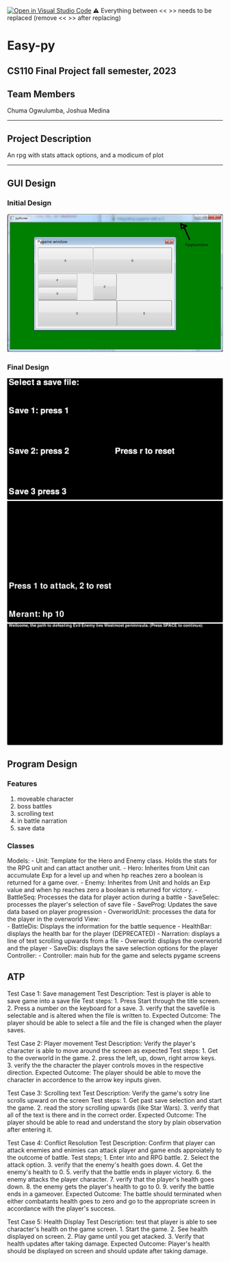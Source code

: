 [![Open in Visual Studio Code](https://classroom.github.com/assets/open-in-vscode-718a45dd9cf7e7f842a935f5ebbe5719a5e09af4491e668f4dbf3b35d5cca122.svg)](https://classroom.github.com/online_ide?assignment_repo_id=12803291&assignment_repo_type=AssignmentRepo)
:warning: Everything between << >> needs to be replaced (remove << >> after replacing)

#  Easy-py 
## CS110 Final Project fall semester, 2023 

## Team Members

Chuma Ogwulumba, Joshua Medina

***

## Project Description

An rpg with stats attack options, and a modicum of plot

***    

## GUI Design

### Initial Design

![initial gui](assets/gui.jpg)

### Final Design

![final gui](assets/finalgui1.jpg)
![final gui](assets/finalgui2.jpg)
![final gui](assets/finalgui3.jpg)

## Program Design

### Features

1.  moveable character 
2.  boss battles  
3.  scrolling text
4.  in battle narration
5.  save data 

### Classes

Models:
    - Unit: Template for the Hero and Enemy class. Holds the stats for the RPG unit and can attact another unit.
    - Hero: Inherites from Unit can accumulate Exp for a level up and when hp reaches zero a boolean is returned for a game over.
    - Enemy: Inherites from Unit and holds an Exp value and when hp reaches zero a boolean is returned for victory.
    - BattleSeq: Processes the data for player action during a battle
    - SaveSelec: processes the player's selection of save file
    - SaveProg: Updates the save data based on player progression
    - OverworldUnit: processes the data for the player in the overworld
View:    
    - BattleDis: Displays the information for the battle sequence
    - HealthBar: displays the health bar for the player (DEPRECATED)
    - Narration: displays a line of text scrolling upwards from a file
    - Overworld: displays the overworld and the player
    - SaveDis: displays the save selection options for the player
Controller:
    - Controller: main hub for the game and selects pygame screens

## ATP

Test Case 1: Save management
Test Description: Test is player is able to save game into a save file
    Test steps:
    1. Press Start through the title screen.
    2. Press a number on the keyboard for a save.
    3. verify that the savefile is selectable and is altered when the file is written to.
    Expected Outcome: The player should be able to select a file and the file is changed when the player saves.

Test Case 2: Player movement
Test Description: Verify the player's character is able to move around the screen as expected
    Test steps:
    1. Get to the overworld in the game.
    2. press the left, up, down, right arrow keys.
    3. verify the the character the player controls moves in the respective direction.
    Expected Outcome: The player should be able to move the character in accordence to the arrow key inputs given.

Test Case 3: Scrolling text
Test Description: Verify the game's sotry line scrolls upward on the screen
    Test steps:
    1. Get past save selection and start the game.
    2. read the story scrolling upwards (like Star Wars).
    3. verify that all of the text is there and in the correct order.
    Expected Outcome: The player should be able to read and understand the story by plain observation after entering it.

Test Case 4: Conflict Resolution
Test Description: Confirm that player can attack enemies and enimies can attack player and game ends approiately to the outcome of battle.
    Test steps;
    1. Enter into and RPG battle.
    2. Select the attack option.
    3. verify that the enemy's health goes down.
    4. Get the enemy's health to 0.
    5. verify that the battle ends in player victory.
    6. the enemy attacks the player character.
    7. verify that the player's health goes down.
    8. the enemy gets the player's health to go to 0.
    9. verify the battle ends in a gameover.
    Expected Outcome: The battle should terminated when either combatants health goes to zero and go to the appropriate screen in accordance with the player's success.

Test Case 5: Health Display
Test Description: test that player is able to see character's health on the game screen.
    1. Start the game.
    2. See health displayed on screen.
    2. Play game until you get atacked.
    3. Verify that health updates after taking damage.
    Expected Outcome: Player's health should be displayed on screen and should update after taking damage.